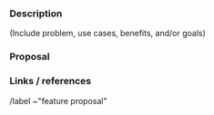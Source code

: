 ### Description

(Include problem, use cases, benefits, and/or goals)

### Proposal

### Links / references

/label ~"feature proposal"